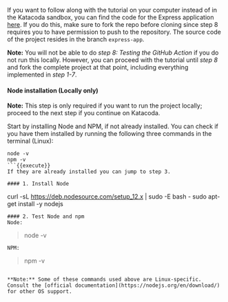 If you want to follow along with the tutorial on your computer instead of in the Katacoda sandbox, you can find the code for the Express application [here](https://github.com/nwessman/katacoda-scenarios/tree/express-app). If you do this, make sure to fork the repo before cloning since step 8 requires you to have permission to push to the repository. The source code of the project resides in the branch `express-app`.

**Note:** You will not be able to do *step 8: Testing the GitHub Action* if you do not run this locally. However, you can proceed with the tutorial until *step 8* and fork the complete project at that point, including everything implemented in *step 1-7*.

#### Node installation (Locally only)

**Note:** This step is only required if you want to run the project locally; proceed to the next step if you continue on Katacoda.

Start by installing Node and NPM, if not already installed. You can check if you have them installed by running the following three commands in the terminal (Linux):
```
node -v
npm -v
```{{execute}}
If they are already installed you can jump to step 3.

#### 1. Install Node
```
curl -sL https://deb.nodesource.com/setup_12.x | sudo -E bash -
sudo apt-get install -y nodejs
```{{execute}}
#### 2. Test Node and npm
Node:
``` 
> node -v
```{{execute}} 
NPM:
```
> npm -v
```{{execute}}

**Note:** Some of these commands used above are Linux-specific. Consult the [official documentation](https://nodejs.org/en/download/) for other OS support.
